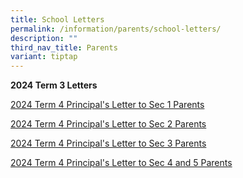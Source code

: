 ```yaml
---
title: School Letters
permalink: /information/parents/school-letters/
description: ""
third_nav_title: Parents
variant: tiptap
---
```

<p><strong>2024 Term 3 Letters</strong>
</p>
<p></p>
<p><a href="/files/2024_T4_Sec_1_Principal_s_Letter_to_Parents.pdf" rel="noopener noreferrer nofollow" target="_blank">2024 Term 4 Principal's Letter to Sec 1 Parents</a>
</p>
<p></p>
<p><a href="/files/2024_T4_Sec_2_Principal_s_Letter_to_Parents.pdf" rel="noopener noreferrer nofollow" target="_blank">2024 Term 4 Principal's Letter to Sec 2 Parents</a>
</p>
<p></p>
<p><a href="/files/2024_T4_Sec_3_Principal_s_Letter_to_Parents.pdf" rel="noopener noreferrer nofollow" target="_blank">2024 Term 4 Principal's Letter to Sec 3 Parents</a>
</p>
<p></p>
<p><a href="/files/2024_T4_Sec_4_and_5_Principal_s_Letter_to_Parents.pdf" rel="noopener noreferrer nofollow" target="_blank">2024 Term 4 Principal's Letter to Sec 4 and 5 Parents</a>
</p>